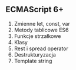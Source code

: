 ## ECMAScript 6+

1. Zmienne let, const, var
2. Metody tablicowe ES6
3. Funkcje strzałkowe
4. Klasy
5. Rest i spread operator
6. Destrukturyzacja
7. Template string


